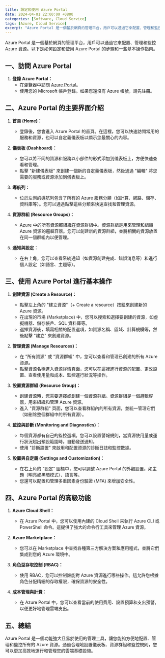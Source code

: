 ```yaml
---
title: 設定和使用 Azure Portal
date: 2024-04-01 22:00:00 +0800
categories: [Software, Cloud Service]
tags: [Azure, Cloud Service] 
excerpt: "Azure Portal 是一個基於網頁的管理平台，用戶可以通過它來配置、管理和監控 Azure 資源"
---
```


Azure Portal 是一個基於網頁的管理平台，用戶可以通過它來配置、管理和監控 Azure 資源。以下是如何設定和使用 Azure Portal 的步驟和一些基本操作指南。

## **一、訪問 Azure Portal**

1. **登錄 Azure Portal：**
   - 在瀏覽器中訪問 [Azure Portal](https://portal.azure.com)。
   - 使用您的 Microsoft 帳戶登錄。如果您還沒有 Azure 帳號，請先註冊。

## **二、Azure Portal 的主要界面介紹**

1. **首頁 (Home)：**
   - 登錄後，您會進入 Azure Portal 的首頁。在這裡，您可以快速訪問常用的服務和資源，也可以自定義儀表板以顯示您最關心的內容。

2. **儀表板 (Dashboard)：**
   - 您可以將不同的資源和服務以小部件的形式添加到儀表板上，方便快速查看和管理。
   - 點擊 "新建儀表板" 來創建一個新的自定義儀表板，然後通過 "編輯" 將您需要的服務或資源添加到儀表板上。

3. **導航列：**
   - 位於左側的導航列包含了所有的 Azure 服務分類（如計算、網路、儲存、資料庫等）。您可以通過點擊這些分類來快速查找和管理資源。

4. **資源群組 (Resource Groups)：**
   - Azure 中的所有資源都組織在資源群組中。資源群組是用來管理和組織 Azure 資源的邏輯容器。您可以創建新的資源群組，並將相關的資源放置在同一個群組內以便管理。

5. **通知與設定：**
   - 在右上角，您可以查看系統通知（如資源創建完成、錯誤消息等）和進行個人設定（如語言、主題等）。

## **三、使用 Azure Portal 進行基本操作**

1. **創建資源 (Create a Resource)：**
   - 點擊左上角的 "建立資源"（+ Create a resource）按鈕來創建新的 Azure 資源。
   - 在出現的市場 (Marketplace) 中，您可以搜索和選擇要創建的資源，如虛擬機器、儲存帳戶、SQL 資料庫等。
   - 選擇資源後，填寫相關的配置選項，如資源名稱、區域、計算規模等，然後點擊 "建立" 來創建資源。

2. **管理資源 (Manage Resources)：**
   - 在 "所有資源" 或 "資源群組" 中，您可以查看和管理已創建的所有 Azure 資源。
   - 點擊資源名稱進入資源詳情頁面，您可以在這裡進行資源的配置、更改設置、查看使用量和成本、監控運行狀況等操作。

3. **設置資源群組 (Resource Group)：**
   - 創建資源時，您需要選擇或創建一個資源群組。資源群組是一個邏輯容器，用來組織和管理 Azure 資源。
   - 進入 "資源群組" 頁面，您可以查看群組內的所有資源，並統一管理它們（如刪除整個群組中的所有資源）。

4. **監控與診斷 (Monitoring and Diagnostics)：**
   - 每個資源都有自己的監控選項。您可以設置警報規則，當資源使用量或運行狀況超出預設範圍時，自動發送通知。
   - 使用 "診斷設置" 來啟用和配置資源的診斷日誌和監控數據。

5. **設置與自定義 (Settings and Customization)：**
   - 在右上角的 "設定" 圖標中，您可以調整 Azure Portal 的外觀設置，如主題（明亮或黑暗模式）、語言等。
   - 您還可以配置和管理多重因素身份驗證 (MFA) 來增加安全性。

## **四、Azure Portal 的高級功能**

1. **Azure Cloud Shell：**
   - 在 Azure Portal 中，您可以使用內建的 Cloud Shell 來執行 Azure CLI 或 PowerShell 命令。這提供了強大的命令行工具來管理 Azure 資源。

2. **Azure Marketplace：**
   - 您可以在 Marketplace 中查找各種第三方解決方案和應用程式，並將它們集成到您的 Azure 環境中。

3. **角色型存取控制 (RBAC)：**
   - 使用 RBAC，您可以控制誰能對 Azure 資源進行哪些操作。這允許您根據角色分配精細的存取權限，確保資源的安全性。

4. **成本管理與計費：**
   - 在 Azure Portal 中，您可以查看當前的使用費用、設置預算和支出預警，以便更好地管理雲端支出。

## **五、總結**

Azure Portal 是一個功能強大且易於使用的管理工具，讓您能夠方便地配置、管理和監控所有的 Azure 資源。通過合理地設置儀表板、資源群組和監控規則，您可以更加高效地運行和管理您的雲端基礎設施。
